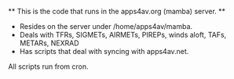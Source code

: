 ** This is the code that runs in the apps4av.org (mamba) server. **

- Resides on the server under /home/apps4av/mamba.     
- Deals with TFRs, SIGMETs, AIRMETs, PIREPs, winds aloft, TAFs, METARs, NEXRAD
- Has scripts that deal with syncing with apps4av.net.

All scripts run from cron.
